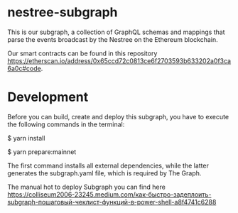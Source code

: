 # nestree-subgraph
This is our subgraph, a collection of GraphQL schemas and mappings that parse the events broadcast by the Nestree on the Ethereum blockchain.

Our smart contracts can be found in this repository https://etherscan.io/address/0x65ccd72c0813ce6f2703593b633202a0f3ca6a0c#code.

# Development
Before you can build, create and deploy this subgraph, you have to execute the following commands in the terminal:

$ yarn install

$ yarn prepare:mainnet

The first command installs all external dependencies, while the latter generates the subgraph.yaml file, which is required by The Graph.

The manual hot to deploy Subgraph you can find here https://colliseum2006-23245.medium.com/как-быстро-задеплоить-subgraph-пошаговый-чеклист-функций-в-power-shell-a8f4741c6288

